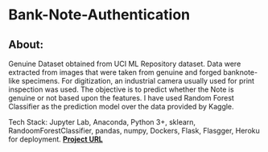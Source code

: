 # Bank-Note-Authentication
## About:
  <p>
    Genuine Dataset obtained from UCI ML Repository dataset. Data were extracted from images that were taken from genuine and forged banknote-like specimens. For digitization, an     industrial camera usually used for print inspection was used. 
    The objective is to predict whether the Note is genuine or not based upon the features. I have used Random Forest Classifier as the prediction model over the data provided by     Kaggle.
    </p>
    <p>
    Tech Stack: Jupyter Lab, Anaconda, Python 3+, sklearn, RandoomForestClassifier, pandas, numpy, Dockers, Flask, Flasgger, Heroku for deployment.


   <span class="right">
   <a href="https://banknoteauthentication-api.herokuapp.com/apidocs/ ">
  <b>Project URL</b>
     </span>
    </a>

   </p>
